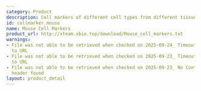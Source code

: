 ```yaml
---
category: Product
description: Cell markers of different cell types from different tissues in mouse
id: cellmarker.mouse
name: Mouse Cell Markers
product_url: http://xteam.xbio.top/download/Mouse_cell_markers.txt
warnings:
- File was not able to be retrieved when checked on 2025-09-24_ Timeout connecting
  to URL
- File was not able to be retrieved when checked on 2025-09-23_ Timeout connecting
  to URL
- File was not able to be retrieved when checked on 2025-09-23_ No Content-Length
  header found
layout: product_detail
---
```

